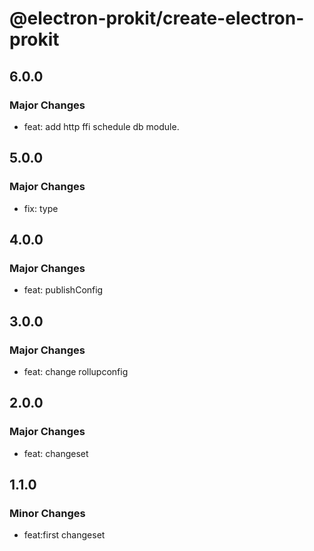 # @electron-prokit/create-electron-prokit

## 6.0.0

### Major Changes

- feat: add http ffi schedule db module.

## 5.0.0

### Major Changes

- fix: type

## 4.0.0

### Major Changes

- feat: publishConfig

## 3.0.0

### Major Changes

- feat: change rollupconfig

## 2.0.0

### Major Changes

- feat: changeset

## 1.1.0

### Minor Changes

- feat:first changeset

